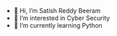 - 👋 Hi, I’m Satish Reddy Beeram
- 👀 I’m interested in Cyber Security
- 🌱 I’m currently learning Python
